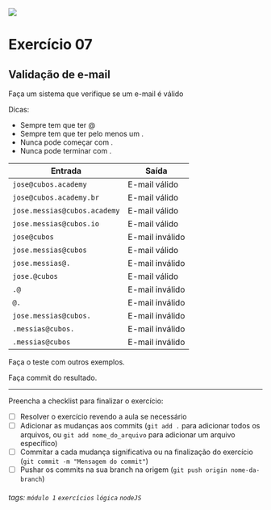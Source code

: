 ![](https://i.imgur.com/xG74tOh.png)

# Exercício 07

## Validação de e-mail

Faça um sistema que verifique se um e-mail é válido

Dicas:

-   Sempre tem que ter @
-   Sempre tem que ter pelo menos um .
-   Nunca pode começar com .
-   Nunca pode terminar com .

| Entrada                      | Saída           |
| ---------------------------- | --------------- |
| `jose@cubos.academy`         | E-mail válido   |
| `jose@cubos.academy.br`      | E-mail válido   |
| `jose.messias@cubos.academy` | E-mail válido   |
| `jose.messias@cubos.io`      | E-mail válido   |
| `jose@cubos`                 | E-mail inválido |
| `jose.messias@cubos`         | E-mail válido   |
| `jose.messias@.`             | E-mail inválido |
| `jose.@cubos`                | E-mail válido   |
| `.@`                         | E-mail inválido |
| `@.`                         | E-mail inválido |
| `jose.messias@cubos.`        | E-mail inválido |
| `.messias@cubos.`            | E-mail inválido |
| `.messias@cubos`             | E-mail inválido |

Faça o teste com outros exemplos.

Faça commit do resultado.

---

Preencha a checklist para finalizar o exercício:

-   [ ] Resolver o exercício revendo a aula se necessário
-   [ ] Adicionar as mudanças aos commits (`git add .` para adicionar todos os arquivos, ou `git add nome_do_arquivo` para adicionar um arquivo específico)
-   [ ] Commitar a cada mudança significativa ou na finalização do exercício (`git commit -m "Mensagem do commit"`)
-   [ ] Pushar os commits na sua branch na origem (`git push origin nome-da-branch`)

###### tags: `módulo 1` `exercícios` `lógica` `nodeJS`

